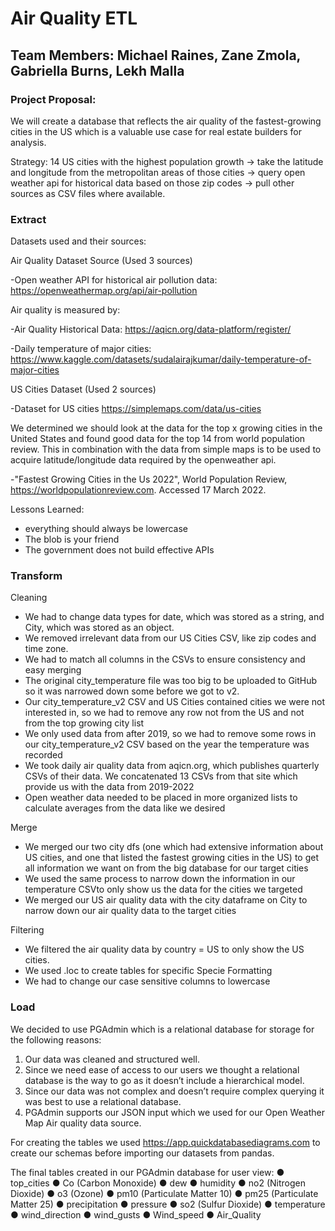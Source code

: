 # Air Quality ETL

## Team Members: Michael Raines, Zane Zmola, Gabriella Burns, Lekh Malla

### Project Proposal: 
We will create a database that reflects the air quality of the fastest-growing cities in the US which is a valuable use case for real estate builders for analysis.

Strategy:
14 US cities with the highest population growth  → take the latitude and longitude from the metropolitan areas of those cities → query open weather api for historical data based on those zip codes → pull other sources as CSV files where available.

### Extract

Datasets used and their sources:

Air Quality Dataset Source (Used 3 sources)

-Open weather API for historical air pollution data: https://openweathermap.org/api/air-pollution

Air quality is measured by: 

 
-Air Quality Historical Data: https://aqicn.org/data-platform/register/

-Daily temperature of major cities: https://www.kaggle.com/datasets/sudalairajkumar/daily-temperature-of-major-cities

US Cities Dataset (Used 2 sources)

-Dataset for US cities
https://simplemaps.com/data/us-cities

We determined we should look at the data for the top x growing cities in the United States and found good data for the top 14 from world population review.  This in combination with the data from simple maps is to be used to acquire latitude/longitude data required by the openweather api.

-"Fastest Growing Cities in the Us 2022", World Population Review, https://worldpopulationreview.com. Accessed 17 March 2022.


Lessons Learned: 
-	everything should always be lowercase 
-	The blob is your friend
-	The government does not build effective APIs


### Transform

Cleaning
-	We had to change data types for date, which was stored as a string, and City, which was stored as an object.
-	We removed irrelevant data from our US Cities CSV, like zip codes and time zone.
-	We had to match all columns in the CSVs to ensure consistency and easy merging 
-	The original city_temperature file was too big to be uploaded to GitHub so it was narrowed down some before we got to v2.
-	Our city_temperature_v2 CSV and US Cities contained cities we were not interested in, so we had to remove any row not from the US and not from the top growing city list
-	We only used data from after 2019, so we had to remove some rows in our city_temperature_v2 CSV based on the year the temperature was recorded 
-	We took daily air quality data from aqicn.org, which publishes quarterly CSVs of their data. We concatenated 13 CSVs from that site which provide us with the data from 2019-2022
-	Open weather data needed to be placed in more organized lists to calculate averages from the data like we desired

Merge
-	We merged our two city dfs (one which had extensive information about US cities, and one that listed the fastest growing cities in the US) to get all information we want on from the big database for our target cities 
-	We used the same process to narrow down the information in our temperature CSVto only show us the data for the cities we targeted
-	We merged our US air quality data with the city dataframe on City to narrow down our air quality data to the target cities

Filtering
-	We filtered the air quality data by country = US to only show the US cities. 
-	We used .loc to create tables for specific Specie
Formatting
-	We had to change our case sensitive columns to lowercase

### Load

We decided to use PGAdmin which is a relational database for storage for the following reasons:
1.	Our data was cleaned and structured well.
2.	Since we need ease of access to our users we thought a relational database is the way to go as it doesn’t include a hierarchical model.
3.	Since our data was not complex and doesn’t require complex querying it was best to use a relational database.
4.	PGAdmin supports our JSON input which we used for our Open Weather Map Air quality data source.

For creating the tables we used https://app.quickdatabasediagrams.com to create our schemas before importing our datasets from pandas.

The final tables created in our PGAdmin database for user view:
●	top_cities
●	Co (Carbon Monoxide)
●	dew
●	humidity
●	no2 (Nitrogen Dioxide)
●	o3 (Ozone)
●	pm10 (Particulate Matter 10)
●	pm25 (Particulate Matter 25)
●	precipitation
●	pressure
●	so2 (Sulfur Dioxide)
●	temperature
●	wind_direction
●	wind_gusts
●	Wind_speed
●	Air_Quality

